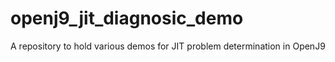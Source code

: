 # openj9_jit_diagnosic_demo
A repository to hold various demos for JIT problem determination in OpenJ9
